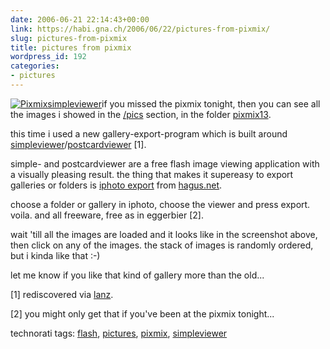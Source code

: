 ```yaml
---
date: 2006-06-21 22:14:43+00:00
link: https://habi.gna.ch/2006/06/22/pictures-from-pixmix/
slug: pictures-from-pixmix
title: pictures from pixmix
wordpress_id: 192
categories:
- pictures
---
```



[![Pixmixsimpleviewer](https://habi.gna.ch/blog/images/pixmixsimpleviewer-tm.jpg)](https://habi.gna.ch/blog/images/pixmixsimpleviewer.jpg)if you missed the pixmix tonight, then you can see all the images i showed in the [/pics](https://habi.gna.ch/pics/) section, in the folder [pixmix13](https://habi.gna.ch/pics/pixmix13/).



this time i used a new gallery-export-program which is built around [simpleviewer](http://www.airtightinteractive.com/simpleviewer/)/[postcardviewer](http://www.airtightinteractive.com/projects/postcardviewer/) [1].
  
simple- and postcardviewer are a free flash image viewing application with a visually pleasing result. the thing that makes it supereasy to export galleries or folders is [iphoto export](http://www.hagus.net/taxonomy/term/14) from [hagus.net](http://hagus.net/).
  
choose a folder or gallery in iphoto, choose the viewer and press export. voila. and all freeware, free as in eggerbier [2].
  
wait 'till all the images are loaded and it looks like in the screenshot above, then click on any of the images. the stack of images is randomly ordered, but i kinda like that :-)



let me know if you like that kind of gallery more than the old...



[1] rediscovered via [lanz](http://www.slanz.ch/).
  
[2] you might only get that if you've been at the pixmix tonight...





technorati tags: [flash](http://www.technorati.com/tag/flash), [pictures](http://www.technorati.com/tag/pictures), [pixmix](http://www.technorati.com/tag/pixmix), [simpleviewer](http://www.technorati.com/tag/simpleviewer)
